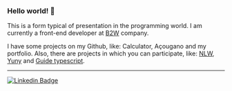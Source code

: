 ### Hello world! 👋

This is a form typical of presentation in the programming world. 
I am currently a front-end developer at [B2W](@b2w-marketplace) company. 

I have some projects on my Github, like: Calculator, Açougano and my portfolio.
Also, there are projects in which you can participate, like: [NLW](https://github.com/Alessandra-Nastassja/NLW-ROCKETSEAT), [Yuny](https://github.com/Alessandra-Nastassja/PROJECT-YUNY) and [Guide typescript](https://github.com/Alessandra-Nastassja/GUIDE-TYPESCRIPT).

******
[![Linkedin Badge](https://img.shields.io/badge/-LinkedIn-blue?style=flat-square&logo=Linkedin&logoColor=white&link=https://github.com/Alessandra-Nastassja/)](https://github.com/Alessandra-Nastassja/)
